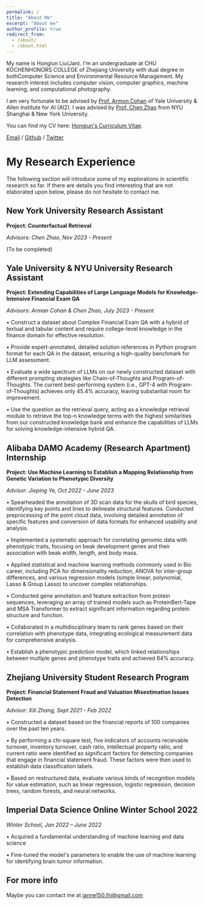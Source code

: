 ```yaml
---
permalink: /
title: "About Me"
excerpt: "About me"
author_profile: true
redirect_from: 
  - /about/
  - /about.html
---
```


My name is Hongiun Liu(Jan). I'm an undergraduate at CHU KOCHENHONORS COLLEGE of Zhejiang University with dual degree in bothComputer Science and Environmental Resource Management.
 My research interest includes computer vision, computer graphics, machine learning, and computational photography.

I am very fortunate to be advised by [Prof. Armon Cohan](https://armancohan.com/) of Yale University & Allen Institute for AI (AI2). I was advised by [Prof. Chen Zhao](http://www.chenz.umiacs.io/) from NYU Shanghai & New York University.

You can find my CV here: [Hongjun's Curriculum Vitae](../assets/CS_CV_2023_application_HongjunLiu.pdf).

[Email](mailto:janne150.lhj@gmail.com) / [Github](https://github.com/HolaYan) / [Twitter](https://twitter.com/Jan2504143754)

My Research Experience
======
The following section will introduce some of my explorations in scientific research so far. If there are details you find interesting that are not elaborated upon below, please do not hesitate to contact me.

New York University Research Assistant                                                                           
------
**Project: Counterfactual Retrieval**

*Advisors: Chen Zhao, Nov 2023 - Present*

(To be completed)


Yale University & NYU University Research Assistant
------
**Project: Extending Capabilities of Large Language Models for Knowledge-Intensive Financial Exam QA**

*Advisors: Arman Cohan & Chen Zhao, July 2023 - Present*

• Construct a dataset about Complex Financial Exam QA with a hybrid of textual and tabular content and require college-level knowledge in the finance domain for effective resolution.

• Provide expert-annotated, detailed solution references in Python program format for each QA in the dataset, ensuring a high-quality benchmark for LLM assessment.

• Evaluate a wide spectrum of LLMs on our newly constructed dataset with different prompting strategies like Chain-of-Thoughts and Program-of-Thoughts. The current best-performing system (i.e., GPT-4 with Program-of-Thoughts) achieves only 45.4% accuracy, leaving substantial room for improvement.

• Use the question as the retrieval query,  acting as a knowledge retrieval module to retrieve the top-n knowledge terms with the highest similarities from our constructed knowledge bank and enhance the capabilities of LLMs for solving knowledge-intensive hybrid QA.


Alibaba DAMO Academy (Research Apartment) Internship
------
**Project: Use Machine Learning to Establish a Mapping Relationship from Genetic Variation to Phenotypic Diversity**

*Advisor: Jieping Ye, Oct 2022 - June 2023*

• Spearheaded the annotation of 3D scan data for the skulls of bird species, identifying key points and lines to delineate structural features. Conducted preprocessing of the point cloud data, involving detailed annotation of specific features and conversion of data formats for enhanced usability and analysis.

• Implemented a systematic approach for correlating genomic data with phenotypic traits, focusing on beak development genes and their association with beak width, length, and body mass.

• Applied statistical and machine learning methods commonly used in Bio career, including PCA for dimensionality reduction, ANOVA for inter-group differences, and various regression models (simple linear, polynomial, Lasso & Group Lasso) to uncover complex relationships.

• Conducted gene annotation and feature extraction from protein sequences, leveraging an array of trained models such as ProteinBert-Tape and MSA Transformer to extract significant information regarding protein structure and function.

• Collaborated in a multidisciplinary team to rank genes based on their correlation with phenotype data, integrating ecological measurement data for comprehensive analysis.

• Establish a phenotypic prediction model, which linked relationships between multiple genes and phenotype traits and achieved 84% accuracy.

Zhejiang University Student Research Program
------
**Project: Financial Statement Fraud and Valuation Misestimation Issues Detection**

*Advisor: Xili Zhang, Sept 2021 - Feb 2022*

• Constructed a dataset based on the financial reports of 100 companies over the past ten years.

• By performing a chi-square test, five indicators of accounts receivable turnover, inventory turnover, cash ratio, intellectual property ratio, and current ratio were identified as significant factors for detecting companies that engage in financial statement fraud. These factors were then used to establish data classification labels.

• Based on restructured data, evaluate various kinds of recognition models for value estimation, such as linear regression, logistic regression, decision trees, random forests, and neural networks.

Imperial Data Science Online Winter School 2022
------
*Winter School, Jan 2022 – June 2022*

• Acquired a fundamental understanding of machine learning and data science

• Fine-tuned the model's parameters to enable the use of machine learning for identifying brain tumor information.



For more info
------
Maybe you can contact me at janne150.lhj@gmail.com
